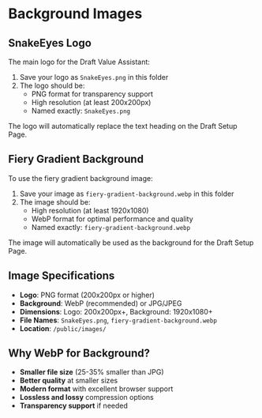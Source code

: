 # Background Images

## SnakeEyes Logo
The main logo for the Draft Value Assistant:

1. Save your logo as `SnakeEyes.png` in this folder
2. The logo should be:
   - PNG format for transparency support
   - High resolution (at least 200x200px)
   - Named exactly: `SnakeEyes.png`

The logo will automatically replace the text heading on the Draft Setup Page.

## Fiery Gradient Background
To use the fiery gradient background image:

1. Save your image as `fiery-gradient-background.webp` in this folder
2. The image should be:
   - High resolution (at least 1920x1080)
   - WebP format for optimal performance and quality
   - Named exactly: `fiery-gradient-background.webp`

The image will automatically be used as the background for the Draft Setup Page.

## Image Specifications
- **Logo**: PNG format (200x200px or higher)
- **Background**: WebP (recommended) or JPG/JPEG
- **Dimensions**: Logo: 200x200px+, Background: 1920x1080+
- **File Names**: `SnakeEyes.png`, `fiery-gradient-background.webp`
- **Location**: `/public/images/`

## Why WebP for Background?
- **Smaller file size** (25-35% smaller than JPG)
- **Better quality** at smaller sizes
- **Modern format** with excellent browser support
- **Lossless and lossy** compression options
- **Transparency support** if needed 